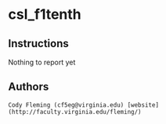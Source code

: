 # csl_f1tenth

## Instructions
   Nothing to report yet

## Authors
	Cody Fleming (cf5eg@virginia.edu) [website](http://faculty.virginia.edu/fleming/)
